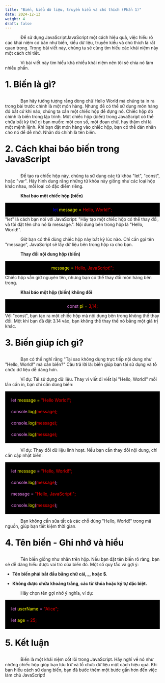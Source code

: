 ```yaml
---
title: "Biến, kiểu dữ liệu, truyền kiểu và chú thích (Phần 1)"
date: 2024-12-13
weight: 4
draft: false
---
```

<p style="text-indent: 50px;">Để sử dụng JavaScriptJavaScript một cách hiệu quả, việc hiểu rõ các khái niệm cơ bản như biến, kiểu dữ liệu, truyền kiểu và chú thích là rất quan trọng. Trong bài viết này, chúng ta sẽ cùng tìm hiểu các khái niệm này một cách chi tiết.
<p style="text-indent: 50px;">Vì bài viết này tìm hiểu khá nhiều khái niệm nên tôi sẽ chia nó làm nhiều phần.
<p style="font-size: 2em; font-weight: bold; color: black;">1. Biến là gì?
<p style="text-indent: 50px;">Bạn hãy tưởng tượng rằng dòng chữ Hello World mà chúng ta in ra trong bài trước chính là một món hàng. Nhưng để có thể sử dụng món hàng đó bất cứ khi nào, chúng ta cần một chiếc hộp để đựng nó. Chiếc hộp đó chính là biến trong lập trình. Một chiếc hộp (biến) trong JavaScript có thể chứa bất kỳ thứ gì bạn muốn: một con số, một đoạn chữ, hay thậm chí là một mệnh lệnh. Khi bạn đặt món hàng vào chiếc hộp, bạn có thể dán nhãn cho nó để dễ nhớ. Nhãn đó chính là tên biến.
<p style="font-size: 2em; font-weight: bold; color: black;">2. Cách khai báo biến trong JavaScript
<p style="text-indent: 50px;">Để tạo ra chiếc hộp này, chúng ta sử dụng các từ khóa "let", "const", hoặc "var". Hãy hình dung rằng những từ khóa này giống như các loại hộp khác nhau, mỗi loại có đặc điểm riêng.

<p style="text-indent: 50px; font-weight: bold;">Khai báo một chiếc hộp (biến)
<div style="display: flex; justify-content: center; align-items: center; height: auto; background-color:black">
    <p style="background-color: black; color: blue; display: inline;">let <span style="color: yellow;">message = <span style="color: red;">Hello, World!";</span></span></p>
</div>
"let" là cách bạn nói với JavaScript: "Hãy tạo một chiếc hộp có thể thay đổi, và tôi đặt tên cho nó là message.". Nội dung bên trong hộp là "Hello, World!".
<p style="text-indent: 50px;">Giờ bạn có thể dùng chiếc hộp này bất kỳ lúc nào. Chỉ cần gọi tên "message", JavaScript sẽ lấy dữ liệu bên trong hộp ra cho bạn.

<p style="text-indent: 50px; font-weight: bold;">Thay đổi nội dung hộp (biến)
<div style="display: flex; justify-content: center; align-items: center; height: auto; background-color:black">
    <p style="background-color: black; color: blue; display: inline;"><span style="color: yellow;">message = <span style="color: red;">Hello, JavaScript!";</span></span></p>
</div>
Chiếc hộp vẫn giữ nguyên tên, nhưng bạn có thể thay đổi món hàng bên trong.
<p style="text-indent: 50px; font-weight: bold;">Khai báo một hộp (biến) không đổi
<div style="display: flex; justify-content: center; align-items: center; height: auto; background-color:black">
    <p style="background-color: black; color: violet; display: inline;">const <span style="color: yellow;">pi = <span style="color: red;">3,14;</span></span></p>
</div>
Với "const", bạn tạo ra một chiếc hộp mà nội dung bên trong không thể thay đổi. Một khi bạn đã đặt 3.14 vào, bạn không thể thay thế nó bằng một giá trị khác.
<p style="font-size: 2em; font-weight: bold; color: black;">3. Biến giúp ích gì?
<p style="text-indent: 50px;">Bạn có thể nghĩ rằng "Tại sao không dùng trực tiếp nội dung như "Hello, World!" mà cần biến?" Câu trả lời là: biến giúp bạn tái sử dụng và tổ chức dữ liệu dễ dàng hơn.

<p style="text-indent: 50px;">Ví dụ: Tái sử dụng dữ liệu. Thay vì viết đi viết lại "Hello, World!" mỗi lần cần in, bạn chỉ cần dùng biến:
<div style="display: flex; flex-direction: column; align-items: flex-start; justify-content: center; height: auto; background-color: black; padding: 10px;">
    <p style="background-color: black; color: violet; display: block; margin: 5px; padding: 5px;">let <span style="color: yellow;">message = <span style="color: red;">"Hello World!";</span></span></p>
    <p style="background-color: black; color: violet; display: block; margin: 5px; padding: 5px;">console.<span style="color: yellow;">log(<span style="color: red;">message);</span></span></p>
    <p style="background-color: black; color: violet; display: block; margin: 5px; padding: 5px;">console.<span style="color: yellow;">log(<span style="color: red;">message);</span></span></p>
    <p style="background-color: black; color: violet; display: block; margin: 5px; padding: 5px;">console.<span style="color: yellow;">log(<span style="color: red;">message);</span></span></p>
</div>
<p style="text-indent: 50px;">Ví dụ: Thay đổi dữ liệu linh hoạt. Nếu bạn cần thay đổi nội dung, chỉ cần cập nhật biến:
<div style="display: flex; flex-direction: column; align-items: flex-start; justify-content: center; height: auto; background-color: black; padding: 10px;">
    <p style="background-color: black; color: violet; display: block; margin: 5px; padding: 5px;">let <span style="color: yellow;">message</span> = <span style="color: red;">"Hello, World!";</span></p>
    <p style="background-color: black; color: violet; display: block; margin: 5px; padding: 5px;">console.<span style="color: yellow;">log</span>(<span style="color: red;">message</span>);</p>
    <p style="background-color: black; color: violet; display: block; margin: 5px; padding: 5px;">message = <span style="color: red;">"Hello, JavaScript!";</span></p>
    <p style="background-color: black; color: violet; display: block; margin: 5px; padding: 5px;">console.<span style="color: yellow;">log</span>(<span style="color: red;">message</span>);</p>
</div>
<p style="text-indent: 50px;">Bạn không cần sửa tất cả các chỗ dùng "Hello, World!" trong mã nguồn, giúp bạn tiết kiệm thời gian.
<p style="font-size: 2em; font-weight: bold; color: black;">4. Tên biến - Ghi nhớ và hiểu
<p style="text-indent: 50px;">Tên biến giống như nhãn trên hộp. Nếu bạn đặt tên biến rõ ràng, bạn sẽ dễ dàng hiểu được vai trò của biến đó. Một số quy tắc và gợi ý:

- **Tên biến phải bắt đầu bằng chữ cái, _, hoặc $.**

- **Không được chứa khoảng trắng, các từ khóa hoặc ký tự đặc biệt.**

<p style="text-indent: 50px;">Hãy chọn tên gợi nhớ ý nghĩa, ví dụ:

<div style="display: flex; flex-direction: column; align-items: flex-start; justify-content: center; height: auto; background-color: black; padding: 10px;">
    <p style="background-color: black; color: violet; display: block; margin: 5px; padding: 5px;">let <span style="color: yellow;">userName</span> = <span style="color: red;">"Alice";</span></p>
    <p style="background-color: black; color: violet; display: block; margin: 5px; padding: 5px;">let <span style="color: yellow;">age</span> = <span style="color: red;">25;</span></p>
</div>
<p style="font-size: 2em; font-weight: bold; color: black;">5. Kết luận
<p style="text-indent: 50px;">Biến là một khái niệm cốt lõi trong JavaScript. Hãy nghĩ về nó như những chiếc hộp giúp bạn lưu trữ và tổ chức dữ liệu một cách hiệu quả. Khi bạn hiểu cách sử dụng biến, bạn đã bước thêm một bước gần hơn đến việc làm chủ JavaScript!

<!-- <div style="display: flex; justify-content: space-between; align-items: center; margin: 20px 0;">
  <a href="https://dinhtanplinh03.github.io/posts/posts3/" style="display: inline-block; padding: 10px 20px; background-color: green; color: white; text-decoration: none; border-radius: 5px; font-size: 16px;">Quay lại bài trước</a>
  <a href="https://dinhtanplinh03.github.io/posts/posts5/" style="display: inline-block; padding: 10px 20px; background-color: green; color: white; text-decoration: none; border-radius: 5px; font-size: 16px;">Chuyển sang bài tiếp theo</a>
</div> -->